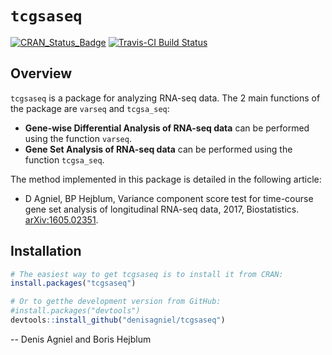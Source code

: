 
<!-- README.md is generated from README.Rmd. Please edit that file -->
`tcgsaseq`
==========

[![CRAN\_Status\_Badge](http://www.r-pkg.org/badges/version/tcgsaseq)](https://cran.r-project.org/package=tcgsaseq) [![Travis-CI Build Status](https://travis-ci.org/denisagniel/tcgsaseq.svg?branch=master)](https://travis-ci.org/denisagniel/tcgsaseq)

Overview
--------

`tcgsaseq` is a package for analyzing RNA-seq data. The 2 main functions of the package are `varseq` and `tcgsa_seq`:

-   **Gene-wise Differential Analysis of RNA-seq data** can be performed using the function `varseq`.
-   **Gene Set Analysis of RNA-seq data** can be performed using the function `tcgsa_seq`.

The method implemented in this package is detailed in the following article:

-   D Agniel, BP Hejblum, Variance component score test for time-course gene set analysis of longitudinal RNA-seq data, 2017, Biostatistics. [arXiv:1605.02351](https://arxiv.org/abs/1605.02351v4).

Installation
------------

``` r
# The easiest way to get tcgsaseq is to install it from CRAN:
install.packages("tcgsaseq")

# Or to getthe development version from GitHub:
#install.packages("devtools")
devtools::install_github("denisagniel/tcgsaseq")
```

-- Denis Agniel and Boris Hejblum

